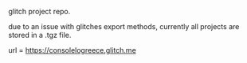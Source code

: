 glitch project repo.

due to an issue with glitches export methods, currently all projects are stored in a .tgz file.

url = https://consolelogreece.glitch.me
